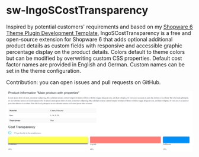 # sw-IngoSCostTransparency

Inspired by potential customers' requirements and based on my [Shopware 6 Theme Plugin Development Template](https://github.com/openmindculture/IngoSDev6CertPrep), IngoSCostTransparency is a free and open-source extension for Shopware 6 that adds optional additional product details as custom fields with responsive and accessible graphic percentage display on the product details. Colors default to theme colors but can be modified by overwriting custom CSS properties. Default cost factor names are provided in English and German. Custom names can be set in the theme configuration.

Contribution: you can open issues and pull requests on GitHub.

![screenshot](./product-cost-percentage-transparency.png)